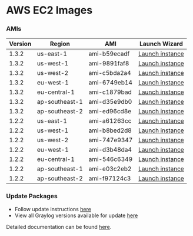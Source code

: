 AWS EC2 Images
==============

### AMIs

| Version | Region | AMI | Launch Wizard |
|---------|--------|-----|-------------|
| 1.3.2  | us-east-1 | ami-b59ecadf | [Launch instance](https://console.aws.amazon.com/ec2/v2/home?region=us-east-1#LaunchInstanceWizard:ami=ami-b59ecadf) |
| 1.3.2  | us-west-1 | ami-9891faf8 | [Launch instance](https://console.aws.amazon.com/ec2/v2/home?region=us-west-1#LaunchInstanceWizard:ami=ami-9891faf8) |
| 1.3.2  | us-west-2 | ami-c5bda2a4 | [Launch instance](https://console.aws.amazon.com/ec2/v2/home?region=us-west-1#LaunchInstanceWizard:ami=ami-c5bda2a4) |
| 1.3.2  | eu-west-1 | ami-6749eb14 | [Launch instance](https://console.aws.amazon.com/ec2/v2/home?region=eu-west-1#LaunchInstanceWizard:ami=ami-6749eb14) |
| 1.3.2  | eu-central-1 | ami-c1879bad | [Launch instance](https://console.aws.amazon.com/ec2/v2/home?region=eu-central-1#LaunchInstanceWizard:ami=ami-c1879bad) |
| 1.3.2  | ap-southeast-1 | ami-d35e9db0 | [Launch instance](https://console.aws.amazon.com/ec2/v2/home?region=ap-southeast-1#LaunchInstanceWizard:ami=ami-d35e9db0) |
| 1.3.2  | ap-southeast-2 | ami-ed96cd8e | [Launch instance](https://console.aws.amazon.com/ec2/v2/home?region=ap-southeast-2#LaunchInstanceWizard:ami=ami-ed96cd8e) |
| 1.2.2  | us-east-1 | ami-a61263cc | [Launch instance](https://console.aws.amazon.com/ec2/v2/home?region=us-east-1#LaunchInstanceWizard:ami=ami-a61263cc) |
| 1.2.2  | us-west-1 | ami-b8bed2d8 | [Launch instance](https://console.aws.amazon.com/ec2/v2/home?region=us-west-1#LaunchInstanceWizard:ami=ami-b8bed2d8) |
| 1.2.2  | us-west-2 | ami-747e9347 | [Launch instance](https://console.aws.amazon.com/ec2/v2/home?region=us-west-2#LaunchInstanceWizard:ami=ami-747e9347) |
| 1.2.2  | eu-west-1 | ami-d3b48da4 | [Launch instance](https://console.aws.amazon.com/ec2/v2/home?region=eu-west-1#LaunchInstanceWizard:ami=ami-d3b48da4) |
| 1.2.2  | eu-central-1 | ami-546c6349 | [Launch instance](https://console.aws.amazon.com/ec2/v2/home?region=eu-central-1#LaunchInstanceWizard:ami=ami-546c6349) |
| 1.2.2  | ap-southeast-1 | ami-e03c2eb2 | [Launch instance](https://console.aws.amazon.com/ec2/v2/home?region=ap-southeast-1#LaunchInstanceWizard:ami=ami-e03c2eb2) |
| 1.2.2  | ap-southeast-2 | ami-f97124c3 | [Launch instance](https://console.aws.amazon.com/ec2/v2/home?region=ap-southeast-2#LaunchInstanceWizard:ami=ami-f97124c3) |


### Update Packages

  * Follow update instructions [here](http://docs.graylog.org/en/1.2/pages/installation/graylog_ctl.html#upgrade-graylog)
  * View all Graylog versions available for update [here](https://packages.graylog2.org/omnibus)

Detailed documentation can be found [here](http://docs.graylog.org/en/latest/pages/installation/aws.html).
